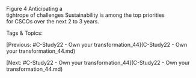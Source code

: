 Figure 4 
Anticipating a  
tightrope of challenges
Sustainability is among the top priorities  
for CSCOs over the next 2 to 3 years.

   Tags & Topics:
   

[Previous: #C-Study22 - Own your transformation_44](C-Study22 - Own your transformation_44.md)

[Next: #C-Study22 - Own your transformation_44](C-Study22 - Own your transformation_44.md)